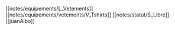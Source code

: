 [[notes/equipements/L_Vetements]] [[notes/equipements/vetements/V_Tshirts]] [[notes/statut/S_Libre]]
[[juanAlbo]]
